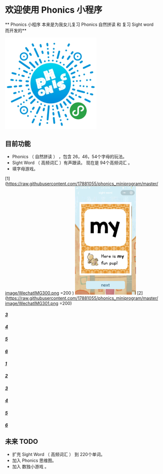 # 欢迎使用 Phonics 小程序


** Phonics 小程序 本来是为我女儿复习 Phonics 自然拼读 和 复习 Sight word 而开发的**



<img src="https://raw.githubusercontent.com/17881055/phonics_miniprogram/master/image/gh_5686c48c77c0_430.jpg" width = "300" />

## 目前功能
* Phonics （ 自然拼读 ） ，包含 26，46，54个字母的玩法。
* Sight Word （ 高频词汇 ）有声跟读。 现在是 94个高频词汇 。
* 填字母游戏。

 [1](https://raw.githubusercontent.com/17881055/phonics_miniprogram/master/image/WechatIMG300.png =200 )
 <img src="https://raw.githubusercontent.com/17881055/phonics_miniprogram/master/image/WechatIMG300.png" width = "200" />
 [2](https://raw.githubusercontent.com/17881055/phonics_miniprogram/master/image/WechatIMG301.png =200)
##### [3](https://raw.githubusercontent.com/17881055/phonics_miniprogram/master/image/WechatIMG302.png "3")
##### [4](https://raw.githubusercontent.com/17881055/phonics_miniprogram/master/image/WechatIMG303.png "4")
##### [5](https://raw.githubusercontent.com/17881055/phonics_miniprogram/master/image/WechatIMG304.png "5")
##### [6](https://raw.githubusercontent.com/17881055/phonics_miniprogram/master/image/WechatIMG305.png "6")

##### [1](https://wellwell.wang/static/img/WechatIMG300.png "1")
##### [2](https://wellwell.wang/static/img/WechatIMG301.png "2")
##### [3](https://wellwell.wang/static/img/WechatIMG302.png "3")
##### [4](https://wellwell.wang/static/img/WechatIMG303.png "4")
##### [5](https://wellwell.wang/static/img/WechatIMG304.png "5")
##### [6](https://wellwell.wang/static/img/WechatIMG305.png "6")


## 未来 TODO
* 扩充 Sight Word （ 高频词汇 ） 到 220个单词。
* 加入 Phonics 思维图。
* 加入 数独小游戏 。

